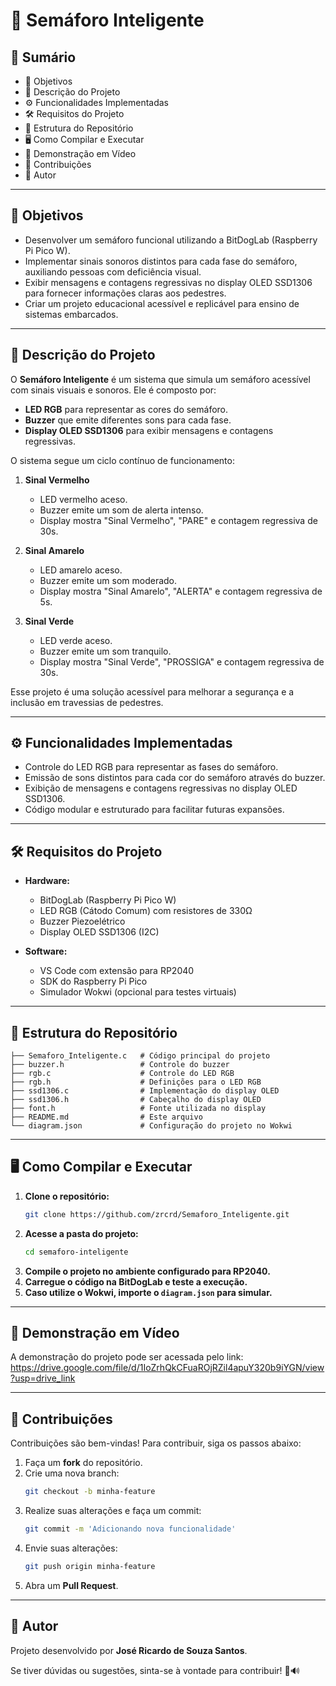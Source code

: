 # 🚦 Semáforo Inteligente

## 📌 Sumário

- 🎯 Objetivos
- 📖 Descrição do Projeto
- ⚙️ Funcionalidades Implementadas
- 🛠️ Requisitos do Projeto
- 📂 Estrutura do Repositório
- 🖥️ Como Compilar e Executar
- 🎦 Demonstração em Vídeo
- 🤝 Contribuições
- 📝 Autor

---

## 🎯 Objetivos

- Desenvolver um semáforo funcional utilizando a BitDogLab (Raspberry Pi Pico W).
- Implementar sinais sonoros distintos para cada fase do semáforo, auxiliando pessoas com deficiência visual.
- Exibir mensagens e contagens regressivas no display OLED SSD1306 para fornecer informações claras aos pedestres.
- Criar um projeto educacional acessível e replicável para ensino de sistemas embarcados.

---

## 📖 Descrição do Projeto

O **Semáforo Inteligente** é um sistema que simula um semáforo acessível com sinais visuais e sonoros. Ele é composto por:

- **LED RGB** para representar as cores do semáforo.
- **Buzzer** que emite diferentes sons para cada fase.
- **Display OLED SSD1306** para exibir mensagens e contagens regressivas.

O sistema segue um ciclo contínuo de funcionamento:

1. **Sinal Vermelho**
   - LED vermelho aceso.
   - Buzzer emite um som de alerta intenso.
   - Display mostra "Sinal Vermelho", "PARE" e contagem regressiva de 30s.

2. **Sinal Amarelo**
   - LED amarelo aceso.
   - Buzzer emite um som moderado.
   - Display mostra "Sinal Amarelo", "ALERTA" e contagem regressiva de 5s.

3. **Sinal Verde**
   - LED verde aceso.
   - Buzzer emite um som tranquilo.
   - Display mostra "Sinal Verde", "PROSSIGA" e contagem regressiva de 30s.

Esse projeto é uma solução acessível para melhorar a segurança e a inclusão em travessias de pedestres.

---

## ⚙️ Funcionalidades Implementadas

- Controle do LED RGB para representar as fases do semáforo.
- Emissão de sons distintos para cada cor do semáforo através do buzzer.
- Exibição de mensagens e contagens regressivas no display OLED SSD1306.
- Código modular e estruturado para facilitar futuras expansões.

---

## 🛠️ Requisitos do Projeto

- **Hardware:**
  - BitDogLab (Raspberry Pi Pico W)
  - LED RGB (Cátodo Comum) com resistores de 330Ω
  - Buzzer Piezoelétrico
  - Display OLED SSD1306 (I2C)

- **Software:**
  - VS Code com extensão para RP2040
  - SDK do Raspberry Pi Pico
  - Simulador Wokwi (opcional para testes virtuais)

---

## 📂 Estrutura do Repositório

```
├── Semaforo_Inteligente.c   # Código principal do projeto
├── buzzer.h                 # Controle do buzzer
├── rgb.c                    # Controle do LED RGB
├── rgb.h                    # Definições para o LED RGB
├── ssd1306.c                # Implementação do display OLED
├── ssd1306.h                # Cabeçalho do display OLED
├── font.h                   # Fonte utilizada no display
├── README.md                # Este arquivo
└── diagram.json             # Configuração do projeto no Wokwi
```

---

## 🖥️ Como Compilar e Executar

1. **Clone o repositório:**
   ```sh
   git clone https://github.com/zrcrd/Semaforo_Inteligente.git
   ```
2. **Acesse a pasta do projeto:**
   ```sh
   cd semaforo-inteligente
   ```
3. **Compile o projeto no ambiente configurado para RP2040.**
4. **Carregue o código na BitDogLab e teste a execução.**
5. **Caso utilize o Wokwi, importe o `diagram.json` para simular.**

---

## 🎦 Demonstração em Vídeo

A demonstração do projeto pode ser acessada pelo link: https://drive.google.com/file/d/1IoZrhQkCFuaROjRZil4apuY320b9iYGN/view?usp=drive_link


---

## 🤝 Contribuições

Contribuições são bem-vindas! Para contribuir, siga os passos abaixo:

1. Faça um **fork** do repositório.
2. Crie uma nova branch:
   ```sh
   git checkout -b minha-feature
   ```
3. Realize suas alterações e faça um commit:
   ```sh
   git commit -m 'Adicionando nova funcionalidade'
   ```
4. Envie suas alterações:
   ```sh
   git push origin minha-feature
   ```
5. Abra um **Pull Request**.

---

## 📝 Autor

Projeto desenvolvido por **José Ricardo de Souza Santos**.

Se tiver dúvidas ou sugestões, sinta-se à vontade para contribuir! 🚦🔊

